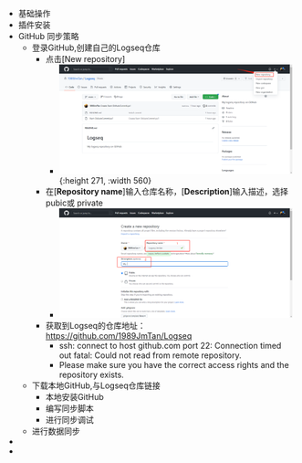 - 基础操作
- 插件安装
- GitHub 同步策略
	- 登录GitHub,创建自己的Logseq仓库
		- 点击[New repository]
			- ![image.png](../assets/image_1671175508127_0.png){:height 271, :width 560}
		- 在[**Repository name**]输入仓库名称，[**Description**]输入描述，选择pubic或 private
			- ![image.png](../assets/image_1671175670716_0.png)
		- 获取到Logseq的仓库地址：  https://github.com/1989JmTan/Logseq
			- ssh: connect to host github.com port 22: Connection timed out
			  fatal: Could not read from remote repository.
			- Please make sure you have the correct access rights
			  and the repository exists.
	- 下载本地GitHub,与Logseq仓库链接
		- 本地安装GitHub
		- 编写同步脚本
		- 进行同步调试
	- 进行数据同步
-
-